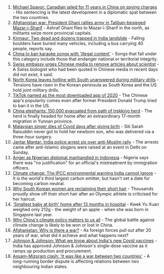 1. [Michael Spavor: Canadian jailed for 11 years in China on spying charges](https://www.bbc.co.uk/news/world-asia-china-58168587) - His sentencing is the latest development in a diplomatic spat between the two countries.
2. [Afghanistan war: President Ghani rallies army in Taliban-besieged Mazar-i-Sharif](https://www.bbc.co.uk/news/world-asia-58170847) - Ashraf Ghani flies to Mazar-i-Sharif in the north, as militants seize more provincial capitals.
3. [Kinnaur: Two dead and dozens trapped in India landslide](https://www.bbc.co.uk/news/world-asia-india-58171679) - Falling boulders have buried many vehicles, including a bus carrying 40 people, reports say.
4. [China to ban karaoke songs with 'illegal content'](https://www.bbc.co.uk/news/world-asia-china-58168638) - Songs that fall under this category include those that endanger national or territorial integrity.
5. [Swiss embassy urges Chinese media to remove articles about scientist](https://www.bbc.co.uk/news/world-asia-china-58168588) - A Swiss biologist who had been quoted in Chinese media in recent days did not exist, it said.
6. [North Korea leaves hotline with South unanswered during military drills](https://www.bbc.co.uk/news/world-asia-58162289) - Tensions have risen in the Korean peninsula as South Korea and the US hold joint military drills.
7. [TikTok named as the most downloaded app of 2020](https://www.bbc.co.uk/news/business-58155103) - The Chinese app's popularity comes even after former President Donald Trump tried to ban it in the US.
8. [China elephants: 150,000 evacuated from path of trekking herd](https://www.bbc.co.uk/news/world-asia-china-58156099) - The herd is finally headed for home after an extraordinary 17-month migration in Yunnan province.
9. [Malaysian singer dies of Covid days after giving birth](https://www.bbc.co.uk/news/world-asia-58155203) - Siti Sarah Raisuddin never got to hold her newborn son, who was delivered via a three-hour surgery.
10. [Jantar Mantar: India police arrest six over anti-Muslim rally](https://www.bbc.co.uk/news/world-asia-india-58155301) - The arrests came after anti-Islamic slogans were raised at an event in Delhi on Sunday.
11. [Anger as Nigerian diplomat manhandled in Indonesia](https://www.bbc.co.uk/news/world-africa-58159675) - Nigeria says there was "no justification" for an official's mistreatment by immigration officers.
12. [Climate change: The IPCC environmental warning India cannot ignore](https://www.bbc.co.uk/news/world-asia-india-58155294) - It is the world's third largest carbon emitter, but hasn't set a date for becoming carbon neutral.
13. [Why South Korean women are reclaiming their short hair](https://www.bbc.co.uk/news/world-asia-58082355) - Thousands proudly show off their short hair after an Olympic athlete is criticised for her haircut.
14. ['Smallest baby at birth' home after 13 months in hospital](https://www.bbc.co.uk/news/world-asia-58141756) - Kwek Yu Xuan weighed only 212g - the weight of an apple - when she was born in Singapore last year.
15. [Why China's climate policy matters to us all](https://www.bbc.co.uk/news/world-asia-china-57483492) - The global battle against climate change is likely to be won or lost in China.
16. [Afghanistan: Why is there a war?](https://www.bbc.co.uk/news/world-asia-49192495) - As foreign forces pull out after 20 years of war, what did it achieve and what happens next?
17. [Johnson & Johnson: What we know about India's new Covid vaccines](https://www.bbc.co.uk/news/world-asia-india-55748124) - India has approved Johnson & Johnson's single-dose vaccine as it ramps up production and procurement.
18. [Assam-Mizoram clash: 'It was like a war between two countries'](https://www.bbc.co.uk/news/world-asia-india-58066768) - A long-running border dispute is affecting relations between two neighbouring Indian states.
